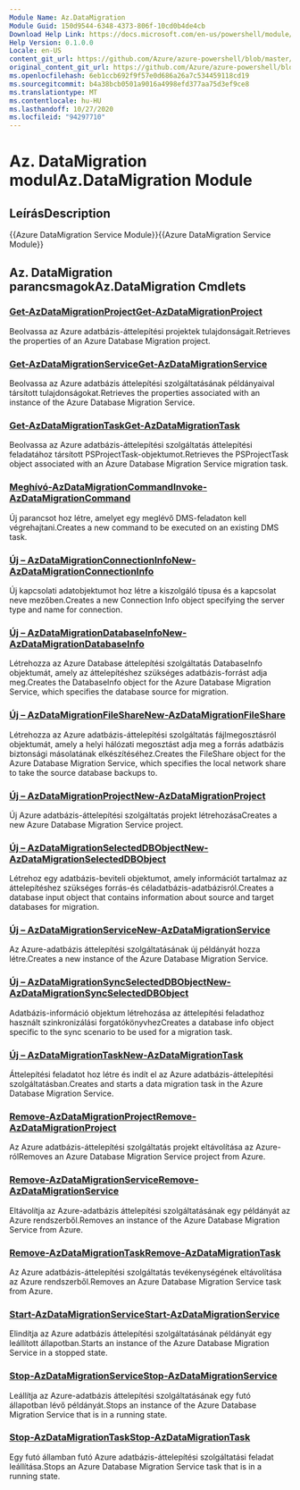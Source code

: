 ```yaml
---
Module Name: Az.DataMigration
Module Guid: 150d9544-6348-4373-806f-10cd0b4de4cb
Download Help Link: https://docs.microsoft.com/en-us/powershell/module/az.datamigration
Help Version: 0.1.0.0
Locale: en-US
content_git_url: https://github.com/Azure/azure-powershell/blob/master/src/DataMigration/DataMigration/help/Az.DataMigration.md
original_content_git_url: https://github.com/Azure/azure-powershell/blob/master/src/DataMigration/DataMigration/help/Az.DataMigration.md
ms.openlocfilehash: 6eb1ccb692f9f57e0d686a26a7c534459118cd19
ms.sourcegitcommit: b4a38bcb0501a9016a4998efd377aa75d3ef9ce8
ms.translationtype: MT
ms.contentlocale: hu-HU
ms.lasthandoff: 10/27/2020
ms.locfileid: "94297710"
---
```

# <span data-ttu-id="61c3f-101">Az. DataMigration modul</span><span class="sxs-lookup"><span data-stu-id="61c3f-101">Az.DataMigration Module</span></span>
## <span data-ttu-id="61c3f-102">Leírás</span><span class="sxs-lookup"><span data-stu-id="61c3f-102">Description</span></span>
<span data-ttu-id="61c3f-103">{{Azure DataMigration Service Module}}</span><span class="sxs-lookup"><span data-stu-id="61c3f-103">{{Azure DataMigration Service Module}}</span></span>

## <span data-ttu-id="61c3f-104">Az. DataMigration parancsmagok</span><span class="sxs-lookup"><span data-stu-id="61c3f-104">Az.DataMigration Cmdlets</span></span>
### [<span data-ttu-id="61c3f-105">Get-AzDataMigrationProject</span><span class="sxs-lookup"><span data-stu-id="61c3f-105">Get-AzDataMigrationProject</span></span>](Get-AzDataMigrationProject.md)
<span data-ttu-id="61c3f-106">Beolvassa az Azure adatbázis-áttelepítési projektek tulajdonságait.</span><span class="sxs-lookup"><span data-stu-id="61c3f-106">Retrieves the properties of an Azure Database Migration project.</span></span>

### [<span data-ttu-id="61c3f-107">Get-AzDataMigrationService</span><span class="sxs-lookup"><span data-stu-id="61c3f-107">Get-AzDataMigrationService</span></span>](Get-AzDataMigrationService.md)
<span data-ttu-id="61c3f-108">Beolvassa az Azure adatbázis áttelepítési szolgáltatásának példányaival társított tulajdonságokat.</span><span class="sxs-lookup"><span data-stu-id="61c3f-108">Retrieves the properties associated with an instance of the Azure Database Migration Service.</span></span> 

### [<span data-ttu-id="61c3f-109">Get-AzDataMigrationTask</span><span class="sxs-lookup"><span data-stu-id="61c3f-109">Get-AzDataMigrationTask</span></span>](Get-AzDataMigrationTask.md)
<span data-ttu-id="61c3f-110">Beolvassa az Azure adatbázis-áttelepítési szolgáltatás áttelepítési feladatához társított PSProjectTask-objektumot.</span><span class="sxs-lookup"><span data-stu-id="61c3f-110">Retrieves the PSProjectTask object associated with an Azure Database Migration Service migration task.</span></span>

### [<span data-ttu-id="61c3f-111">Meghívó-AzDataMigrationCommand</span><span class="sxs-lookup"><span data-stu-id="61c3f-111">Invoke-AzDataMigrationCommand</span></span>](Invoke-AzDataMigrationCommand.md)
<span data-ttu-id="61c3f-112">Új parancsot hoz létre, amelyet egy meglévő DMS-feladaton kell végrehajtani.</span><span class="sxs-lookup"><span data-stu-id="61c3f-112">Creates a new command to be executed on an existing DMS task.</span></span>

### [<span data-ttu-id="61c3f-113">Új – AzDataMigrationConnectionInfo</span><span class="sxs-lookup"><span data-stu-id="61c3f-113">New-AzDataMigrationConnectionInfo</span></span>](New-AzDataMigrationConnectionInfo.md)
<span data-ttu-id="61c3f-114">Új kapcsolati adatobjektumot hoz létre a kiszolgáló típusa és a kapcsolat neve mezőben.</span><span class="sxs-lookup"><span data-stu-id="61c3f-114">Creates a new Connection Info object specifying the server type and name for connection.</span></span>

### [<span data-ttu-id="61c3f-115">Új – AzDataMigrationDatabaseInfo</span><span class="sxs-lookup"><span data-stu-id="61c3f-115">New-AzDataMigrationDatabaseInfo</span></span>](New-AzDataMigrationDatabaseInfo.md)
<span data-ttu-id="61c3f-116">Létrehozza az Azure Database áttelepítési szolgáltatás DatabaseInfo objektumát, amely az áttelepítéshez szükséges adatbázis-forrást adja meg.</span><span class="sxs-lookup"><span data-stu-id="61c3f-116">Creates the DatabaseInfo object for the Azure Database Migration Service, which specifies the database source for migration.</span></span>

### [<span data-ttu-id="61c3f-117">Új – AzDataMigrationFileShare</span><span class="sxs-lookup"><span data-stu-id="61c3f-117">New-AzDataMigrationFileShare</span></span>](New-AzDataMigrationFileShare.md)
<span data-ttu-id="61c3f-118">Létrehozza az Azure adatbázis-áttelepítési szolgáltatás fájlmegosztásról objektumát, amely a helyi hálózati megosztást adja meg a forrás adatbázis biztonsági másolatának elkészítéséhez.</span><span class="sxs-lookup"><span data-stu-id="61c3f-118">Creates the FileShare object for the Azure Database Migration Service, which specifies the local network share to take the source database backups to.</span></span>

### [<span data-ttu-id="61c3f-119">Új – AzDataMigrationProject</span><span class="sxs-lookup"><span data-stu-id="61c3f-119">New-AzDataMigrationProject</span></span>](New-AzDataMigrationProject.md)
<span data-ttu-id="61c3f-120">Új Azure adatbázis-áttelepítési szolgáltatás projekt létrehozása</span><span class="sxs-lookup"><span data-stu-id="61c3f-120">Creates a new Azure Database Migration Service project.</span></span>

### [<span data-ttu-id="61c3f-121">Új – AzDataMigrationSelectedDBObject</span><span class="sxs-lookup"><span data-stu-id="61c3f-121">New-AzDataMigrationSelectedDBObject</span></span>](New-AzDataMigrationSelectedDBObject.md)
<span data-ttu-id="61c3f-122">Létrehoz egy adatbázis-beviteli objektumot, amely információt tartalmaz az áttelepítéshez szükséges forrás-és céladatbázis-adatbázisról.</span><span class="sxs-lookup"><span data-stu-id="61c3f-122">Creates a database input object that contains information about source and target databases for migration.</span></span>

### [<span data-ttu-id="61c3f-123">Új – AzDataMigrationService</span><span class="sxs-lookup"><span data-stu-id="61c3f-123">New-AzDataMigrationService</span></span>](New-AzDataMigrationService.md)
<span data-ttu-id="61c3f-124">Az Azure-adatbázis áttelepítési szolgáltatásának új példányát hozza létre.</span><span class="sxs-lookup"><span data-stu-id="61c3f-124">Creates a new instance of the Azure Database Migration Service.</span></span>

### [<span data-ttu-id="61c3f-125">Új – AzDataMigrationSyncSelectedDBObject</span><span class="sxs-lookup"><span data-stu-id="61c3f-125">New-AzDataMigrationSyncSelectedDBObject</span></span>](New-AzDataMigrationSyncSelectedDBObject.md)
<span data-ttu-id="61c3f-126">Adatbázis-információ objektum létrehozása az áttelepítési feladathoz használt szinkronizálási forgatókönyvhez</span><span class="sxs-lookup"><span data-stu-id="61c3f-126">Creates a database info object specific to the sync scenario to be used for a migration task.</span></span>

### [<span data-ttu-id="61c3f-127">Új – AzDataMigrationTask</span><span class="sxs-lookup"><span data-stu-id="61c3f-127">New-AzDataMigrationTask</span></span>](New-AzDataMigrationTask.md)
<span data-ttu-id="61c3f-128">Áttelepítési feladatot hoz létre és indít el az Azure adatbázis-áttelepítési szolgáltatásban.</span><span class="sxs-lookup"><span data-stu-id="61c3f-128">Creates and starts a data migration task in the Azure Database Migration Service.</span></span>

### [<span data-ttu-id="61c3f-129">Remove-AzDataMigrationProject</span><span class="sxs-lookup"><span data-stu-id="61c3f-129">Remove-AzDataMigrationProject</span></span>](Remove-AzDataMigrationProject.md)
<span data-ttu-id="61c3f-130">Az Azure adatbázis-áttelepítési szolgáltatás projekt eltávolítása az Azure-ról</span><span class="sxs-lookup"><span data-stu-id="61c3f-130">Removes an Azure Database Migration Service project from Azure.</span></span>

### [<span data-ttu-id="61c3f-131">Remove-AzDataMigrationService</span><span class="sxs-lookup"><span data-stu-id="61c3f-131">Remove-AzDataMigrationService</span></span>](Remove-AzDataMigrationService.md)
<span data-ttu-id="61c3f-132">Eltávolítja az Azure-adatbázis áttelepítési szolgáltatásának egy példányát az Azure rendszerből.</span><span class="sxs-lookup"><span data-stu-id="61c3f-132">Removes an instance of the Azure Database Migration Service from Azure.</span></span>

### [<span data-ttu-id="61c3f-133">Remove-AzDataMigrationTask</span><span class="sxs-lookup"><span data-stu-id="61c3f-133">Remove-AzDataMigrationTask</span></span>](Remove-AzDataMigrationTask.md)
<span data-ttu-id="61c3f-134">Az Azure adatbázis-áttelepítési szolgáltatás tevékenységének eltávolítása az Azure rendszerből.</span><span class="sxs-lookup"><span data-stu-id="61c3f-134">Removes an Azure Database Migration Service task from Azure.</span></span>

### [<span data-ttu-id="61c3f-135">Start-AzDataMigrationService</span><span class="sxs-lookup"><span data-stu-id="61c3f-135">Start-AzDataMigrationService</span></span>](Start-AzDataMigrationService.md)
<span data-ttu-id="61c3f-136">Elindítja az Azure adatbázis áttelepítési szolgáltatásának példányát egy leállított állapotban.</span><span class="sxs-lookup"><span data-stu-id="61c3f-136">Starts an instance of the Azure Database Migration Service in a stopped state.</span></span> 

### [<span data-ttu-id="61c3f-137">Stop-AzDataMigrationService</span><span class="sxs-lookup"><span data-stu-id="61c3f-137">Stop-AzDataMigrationService</span></span>](Stop-AzDataMigrationService.md)
<span data-ttu-id="61c3f-138">Leállítja az Azure-adatbázis áttelepítési szolgáltatásának egy futó állapotban lévő példányát.</span><span class="sxs-lookup"><span data-stu-id="61c3f-138">Stops an instance of the Azure Database Migration Service that is in a running state.</span></span>

### [<span data-ttu-id="61c3f-139">Stop-AzDataMigrationTask</span><span class="sxs-lookup"><span data-stu-id="61c3f-139">Stop-AzDataMigrationTask</span></span>](Stop-AzDataMigrationTask.md)
<span data-ttu-id="61c3f-140">Egy futó államban futó Azure adatbázis-áttelepítési szolgáltatási feladat leállítása.</span><span class="sxs-lookup"><span data-stu-id="61c3f-140">Stops an  Azure Database Migration Service task that is in a running state.</span></span>


